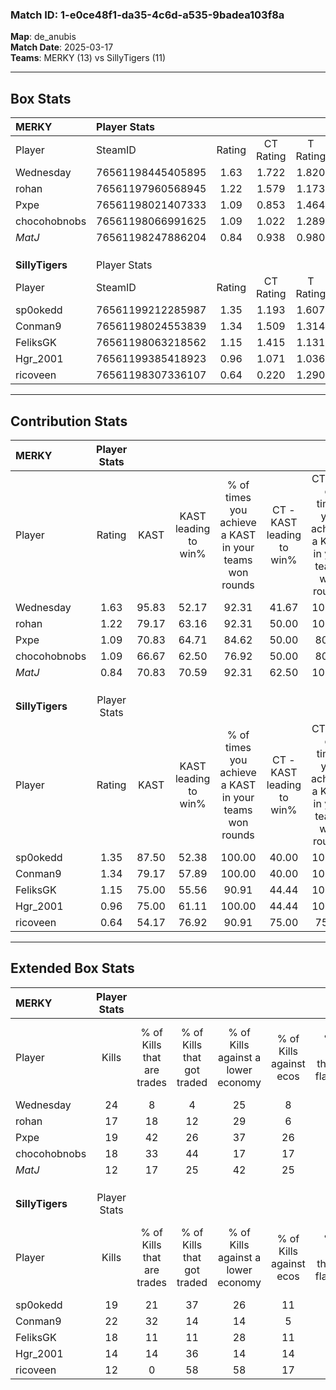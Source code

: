 ### Match ID: 1-e0ce48f1-da35-4c6d-a535-9badea103f8a  
**Map**: de_anubis  
**Match Date**: 2025-03-17  
**Teams**: MERKY (13) vs SillyTigers (11)  

---  

## Box Stats  

| **MERKY**       | Player Stats      |        |           |          |       |       |       |         |        |      |     |
| :- | :- | :-: | :-: | :-: | :-: | :-: | :-: | :-: | :-: | :-: | :-: |
| Player          | SteamID           | Rating | CT Rating | T Rating | KAST  |  ADR  | Kills | Assists | Deaths | K/D  | HS% |
| Wednesday       | 76561198445405895 |  1.63  |   1.722   |  1.820   | 95.83 | 105.1 |  24   |    5    |   16   | 1.50 | 25  |
| rohan           | 76561197960568945 |  1.22  |   1.579   |  1.173   | 79.17 | 78.6  |  17   |   11    |   15   | 1.13 | 47  |
| Pxpe            | 76561198021407333 |  1.09  |   0.853   |  1.464   | 70.83 | 60.6  |  19   |    3    |   17   | 1.12 | 42  |
| chocohobnobs    | 76561198066991625 |  1.09  |   1.022   |  1.289   | 66.67 | 86.3  |  18   |    9    |   19   | 0.95 | 44  |
| _MatJ_          | 76561198247886204 |  0.84  |   0.938   |  0.980   | 70.83 | 64.9  |  12   |    6    |   18   | 0.67 | 33  |
|                 |                   |        |           |          |       |       |       |         |        |      |     |
|                 |                   |        |           |          |       |       |       |         |        |      |     |
|                 |                   |        |           |          |       |       |       |         |        |      |     |
| **SillyTigers** | Player Stats      |        |           |          |       |       |       |         |        |      |     |
| Player          | SteamID           | Rating | CT Rating | T Rating | KAST  |  ADR  | Kills | Assists | Deaths | K/D  | HS% |
| sp0okedd        | 76561199212285987 |  1.35  |   1.193   |  1.607   | 87.50 | 91.2  |  19   |    6    |   16   | 1.19 | 73  |
| Conman9         | 76561198024553839 |  1.34  |   1.509   |  1.314   | 79.17 | 78.5  |  22   |    4    |   16   | 1.38 | 50  |
| FeliksGK        | 76561198063218562 |  1.15  |   1.415   |  1.131   | 75.00 | 73.3  |  18   |    4    |   16   | 1.13 | 72  |
| Hgr_2001        | 76561199385418923 |  0.96  |   1.071   |  1.036   | 75.00 | 82.0  |  14   |    8    |   20   | 0.70 | 64  |
| ricoveen        | 76561198307336107 |  0.64  |   0.220   |  1.290   | 54.17 | 66.5  |  12   |    7    |   22   | 0.55 | 75  |
---  

## Contribution Stats  

| **MERKY**       | Player Stats |       |                      |                                                        |                           |                                                             |                          |                                                            |
| :- | :-: | :-: | :-: | :-: | :-: | :-: | :-: | :-: |
| Player          |    Rating    | KAST  | KAST leading to win% | % of times you achieve a KAST in your teams won rounds | CT - KAST leading to win% | CT - % of times you achieve a KAST in your teams won rounds | T - KAST leading to win% | T - % of times you achieve a KAST in your teams won rounds |
| Wednesday       |     1.63     | 95.83 |        52.17         |                         92.31                          |           41.67           |                           100.00                            |          63.64           |                           87.50                            |
| rohan           |     1.22     | 79.17 |        63.16         |                         92.31                          |           50.00           |                           100.00                            |          77.78           |                           87.50                            |
| Pxpe            |     1.09     | 70.83 |        64.71         |                         84.62                          |           50.00           |                            80.00                            |          77.78           |                           87.50                            |
| chocohobnobs    |     1.09     | 66.67 |        62.50         |                         76.92                          |           50.00           |                            80.00                            |          75.00           |                           75.00                            |
| _MatJ_          |     0.84     | 70.83 |        70.59         |                         92.31                          |           62.50           |                           100.00                            |          77.78           |                           87.50                            |
|                 |              |       |                      |                                                        |                           |                                                             |                          |                                                            |
|                 |              |       |                      |                                                        |                           |                                                             |                          |                                                            |
|                 |              |       |                      |                                                        |                           |                                                             |                          |                                                            |
| **SillyTigers** | Player Stats |       |                      |                                                        |                           |                                                             |                          |                                                            |
| Player          |    Rating    | KAST  | KAST leading to win% | % of times you achieve a KAST in your teams won rounds | CT - KAST leading to win% | CT - % of times you achieve a KAST in your teams won rounds | T - KAST leading to win% | T - % of times you achieve a KAST in your teams won rounds |
| sp0okedd        |     1.35     | 87.50 |        52.38         |                         100.00                         |           40.00           |                           100.00                            |          63.64           |                           100.00                           |
| Conman9         |     1.34     | 79.17 |        57.89         |                         100.00                         |           40.00           |                           100.00                            |          77.78           |                           100.00                           |
| FeliksGK        |     1.15     | 75.00 |        55.56         |                         90.91                          |           44.44           |                           100.00                            |          66.67           |                           85.71                            |
| Hgr_2001        |     0.96     | 75.00 |        61.11         |                         100.00                         |           44.44           |                           100.00                            |          77.78           |                           100.00                           |
| ricoveen        |     0.64     | 54.17 |        76.92         |                         90.91                          |           75.00           |                            75.00                            |          77.78           |                           100.00                           |
---  

## Extended Box Stats  

| **MERKY**       | Player Stats |                            |                            |                                    |                         |                              |                                 |        |                             |                                     |                          |                               |                            |
| :- | :-: | :-: | :-: | :-: | :-: | :-: | :-: | :-: | :-: | :-: | :-: | :-: | :-: |
| Player          |    Kills     | % of Kills that are trades | % of Kills that got traded | % of Kills against a lower economy | % of Kills against ecos | % of Kills that are flawless | % of Kills that are close duels | Deaths | % of Deaths that get traded | % of Deaths against a lower economy | % of Deaths against ecos | % of Deaths that are flawless | % of Deaths that are close |
| Wednesday       |      24      |             8              |             4              |                 25                 |            8            |              71              |                0                |   16   |             38              |                 25                  |            13            |              50               |             6              |
| rohan           |      17      |             18             |             12             |                 29                 |            6            |              47              |                6                |   15   |             47              |                 27                  |            13            |              47               |             13             |
| Pxpe            |      19      |             42             |             26             |                 37                 |           26            |              53              |               11                |   17   |             18              |                 24                  |            12            |              59               |             0              |
| chocohobnobs    |      18      |             33             |             44             |                 17                 |           17            |              50              |                0                |   19   |             16              |                 26                  |            11            |              58               |             5              |
| _MatJ_          |      12      |             17             |             25             |                 42                 |           25            |              67              |                0                |   18   |             28              |                 22                  |            17            |              67               |             11             |
|                 |              |                            |                            |                                    |                         |                              |                                 |        |                             |                                     |                          |                               |                            |
|                 |              |                            |                            |                                    |                         |                              |                                 |        |                             |                                     |                          |                               |                            |
|                 |              |                            |                            |                                    |                         |                              |                                 |        |                             |                                     |                          |                               |                            |
| **SillyTigers** | Player Stats |                            |                            |                                    |                         |                              |                                 |        |                             |                                     |                          |                               |                            |
| Player          |    Kills     | % of Kills that are trades | % of Kills that got traded | % of Kills against a lower economy | % of Kills against ecos | % of Kills that are flawless | % of Kills that are close duels | Deaths | % of Deaths that get traded | % of Deaths against a lower economy | % of Deaths against ecos | % of Deaths that are flawless | % of Deaths that are close |
| sp0okedd        |      19      |             21             |             37             |                 26                 |           11            |              58              |                0                |   16   |             13              |                 25                  |            6             |              63               |             19             |
| Conman9         |      22      |             32             |             14             |                 14                 |            5            |              55              |                0                |   16   |             19              |                 19                  |            0             |              63               |             0              |
| FeliksGK        |      18      |             11             |             11             |                 28                 |           11            |              78              |                6                |   16   |             31              |                 13                  |            0             |              44               |             0              |
| Hgr_2001        |      14      |             14             |             36             |                 14                 |           14            |              29              |               21                |   20   |             20              |                 30                  |            10            |              60               |             0              |
| ricoveen        |      12      |             0              |             58             |                 58                 |           17            |              58              |               17                |   22   |             23              |                 18                  |            0             |              59               |             0              |
